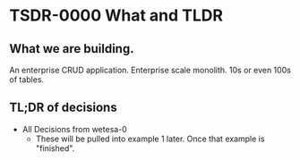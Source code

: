 # TSDR-0000 What and TLDR

## What we are building.

An enterprise CRUD application. Enterprise scale monolith. 10s or even 100s of tables.

## TL;DR of decisions

- All Decisions from wetesa-0
  - These will be pulled into example 1 later. Once that example is "finished".
